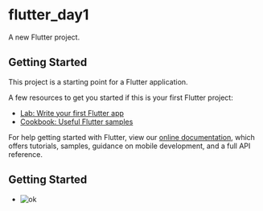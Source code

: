 # flutter_day1

A new Flutter project.

## Getting Started

This project is a starting point for a Flutter application.

A few resources to get you started if this is your first Flutter project:

- [Lab: Write your first Flutter app](https://flutter.dev/docs/get-started/codelab)
- [Cookbook: Useful Flutter samples](https://flutter.dev/docs/cookbook)

For help getting started with Flutter, view our
[online documentation](https://flutter.dev/docs), which offers tutorials,
samples, guidance on mobile development, and a full API reference.

## Getting Started
- ![ok](https://scontent-hkg4-1.xx.fbcdn.net/v/t1.15752-9/125365566_221346346083673_1168975596154834491_n.png?_nc_cat=105&ccb=2&_nc_sid=ae9488&_nc_ohc=V7rqxW0EU9UAX-Tg_tI&_nc_ht=scontent-hkg4-1.xx&oh=f553db04163a5e3030b7cfa1aa378e1b&oe=5FD9D3CA)
